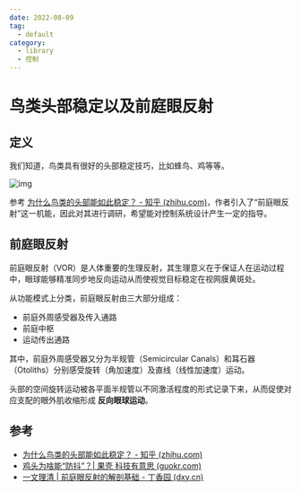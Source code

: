 ```yaml
---
date: 2022-08-09
tag:
  - default
category:
  - library
  - 控制
---
```



# 鸟类头部稳定以及前庭眼反射


## 定义

我们知道，鸟类具有很好的头部稳定技巧，比如蜂鸟、鸡等等。

![img](Ep_rURZWpY_vNXKWS_l_PxHpCCFdp-d-LRzcoCd1wt2QAQAAKgEAAEdJ.gif)

参考 [为什么鸟类的头部能如此稳定？ - 知乎 (zhihu.com)](https://www.zhihu.com/question/21012556)，作者引入了“前庭眼反射”这一机能，因此对其进行调研，希望能对控制系统设计产生一定的指导。

## 前庭眼反射

前庭眼反射（VOR）是人体重要的生理反射，其生理意义在于保证人在运动过程中，眼球能够精准同步地反向运动从而使视觉目标稳定在视网膜黄斑处。

从功能模式上分类，前庭眼反射由三大部分组成：

- 前庭外周感受器及传入通路
- 前庭中枢
- 运动传出通路

其中，前庭外周感受器又分为半规管（Semicircular Canals）和耳石器 （Otoliths）分别感受旋转（角加速度）及直线（线性加速度）运动。

头部的空间旋转运动被各平面半规管以不同激活程度的形式记录下来，从而促使对应支配的眼外肌收缩形成 **反向眼球运动**。






## 参考

- [为什么鸟类的头部能如此稳定？ - 知乎 (zhihu.com)](https://www.zhihu.com/question/21012556)
- [鸡头为啥能“防抖”？| 果壳 科技有意思 (guokr.com)](https://www.guokr.com/article/441322/)
- [一文理清 | 前庭眼反射的解剖基础 - 丁香园 (dxy.cn)](http://neuro.dxy.cn/article/581415)
